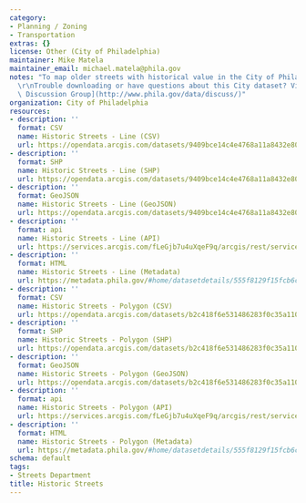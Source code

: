 ```yaml
---
category:
- Planning / Zoning
- Transportation
extras: {}
license: Other (City of Philadelphia)
maintainer: Mike Matela
maintainer_email: michael.matela@phila.gov
notes: "To map older streets with historical value in the City of Philadelphia.\r\n\
  \r\nTrouble downloading or have questions about this City dataset? Visit the [OpenDataPhilly\
  \ Discussion Group](http://www.phila.gov/data/discuss/)"
organization: City of Philadelphia
resources:
- description: ''
  format: CSV
  name: Historic Streets - Line (CSV)
  url: https://opendata.arcgis.com/datasets/9409bce14c4e4768a11a8432e80bfa68_0.csv
- description: ''
  format: SHP
  name: Historic Streets - Line (SHP)
  url: https://opendata.arcgis.com/datasets/9409bce14c4e4768a11a8432e80bfa68_0.zip
- description: ''
  format: GeoJSON
  name: Historic Streets - Line (GeoJSON)
  url: https://opendata.arcgis.com/datasets/9409bce14c4e4768a11a8432e80bfa68_0.geojson
- description: ''
  format: api
  name: Historic Streets - Line (API)
  url: https://services.arcgis.com/fLeGjb7u4uXqeF9q/arcgis/rest/services/Historic_Streets/FeatureServer/0/query?outFields=*&where=1%3D1
- description: ''
  format: HTML
  name: Historic Streets - Line (Metadata)
  url: https://metadata.phila.gov/#home/datasetdetails/555f8129f15fcb6c6ed44105/representationdetails/5571b1b3e4fb1d91393c2138/
- description: ''
  format: CSV
  name: Historic Streets - Polygon (CSV)
  url: https://opendata.arcgis.com/datasets/b2c418f6e531486283f0c35a1104faee_0.csv
- description: ''
  format: SHP
  name: Historic Streets - Polygon (SHP)
  url: https://opendata.arcgis.com/datasets/b2c418f6e531486283f0c35a1104faee_0.zip
- description: ''
  format: GeoJSON
  name: Historic Streets - Polygon (GeoJSON)
  url: https://opendata.arcgis.com/datasets/b2c418f6e531486283f0c35a1104faee_0.geojson
- description: ''
  format: api
  name: Historic Streets - Polygon (API)
  url: https://services.arcgis.com/fLeGjb7u4uXqeF9q/arcgis/rest/services/Historic_Streets_Poly/FeatureServer/0/query?outFields=*&where=1%3D1
- description: ''
  format: HTML
  name: Historic Streets - Polygon (Metadata)
  url: https://metadata.phila.gov/#home/datasetdetails/555f8129f15fcb6c6ed44105/representationdetails/5571b1b3e4fb1d91393c2139/
schema: default
tags:
- Streets Department
title: Historic Streets
---
```

